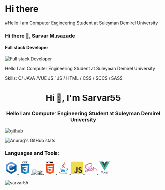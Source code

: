# Hi there

#Hello I am Computer Engineering Student at Suleyman Demirel University

### Hi there 👋, Sarvar Musazade
#### Full stack Developer
![Full stack Developer](https://avatars.githubusercontent.com/u/76266468?v=4)

Hello I am Computer Engineering Student at Suleyman Demirel University

Skills: C/ JAVA /VUE JS  / JS / HTML / CSS / SCCS / SASS
<h1 align="center">Hi 👋, I'm Sarvar55</h1>
<h3 align="center">Hello I am Computer Engineering Student at Suleyman Demirel University</h3>






[<img src='https://cdn.jsdelivr.net/npm/simple-icons@3.0.1/icons/github.svg' alt='github' color="orange" height='40'>](https://github.com/Sarvar55)  









![Anurag's GitHub stats](https://github-readme-stats.vercel.app/api?username=Sarvar55&show_icons=true&theme=radical)



<h3 align="left">Languages and Tools:</h3>
<p align="left"> <a href="https://www.cprogramming.com/" target="_blank"> <img src="https://raw.githubusercontent.com/devicons/devicon/master/icons/c/c-original.svg" alt="c" width="40" height="40"/> </a> <a href="https://www.w3schools.com/css/" target="_blank"> <img src="https://raw.githubusercontent.com/devicons/devicon/master/icons/css3/css3-original-wordmark.svg" alt="css3" width="40" height="40"/> </a> <a href="https://git-scm.com/" target="_blank"> <img src="https://www.vectorlogo.zone/logos/git-scm/git-scm-icon.svg" alt="git" width="40" height="40"/> </a> <a href="https://www.w3.org/html/" target="_blank"> <img src="https://raw.githubusercontent.com/devicons/devicon/master/icons/html5/html5-original-wordmark.svg" alt="html5" width="40" height="40"/> </a> <a href="https://www.java.com" target="_blank"> <img src="https://raw.githubusercontent.com/devicons/devicon/master/icons/java/java-original.svg" alt="java" width="40" height="40"/> </a> <a href="https://developer.mozilla.org/en-US/docs/Web/JavaScript" target="_blank"> <img src="https://raw.githubusercontent.com/devicons/devicon/master/icons/javascript/javascript-original.svg" alt="javascript" width="40" height="40"/> </a> <a href="https://sass-lang.com" target="_blank"> <img src="https://raw.githubusercontent.com/devicons/devicon/master/icons/sass/sass-original.svg" alt="sass" width="40" height="40"/> </a> <a href="https://vuejs.org/" target="_blank"> <img src="https://raw.githubusercontent.com/devicons/devicon/master/icons/vuejs/vuejs-original-wordmark.svg" alt="vuejs" width="40" height="40"/> </a> </p>

<p><img align="center" src="https://github-readme-stats.vercel.app/api/top-langs?username=sarvar55&show_icons=true&locale=en&layout=compact" alt="sarvar55" /></p>



